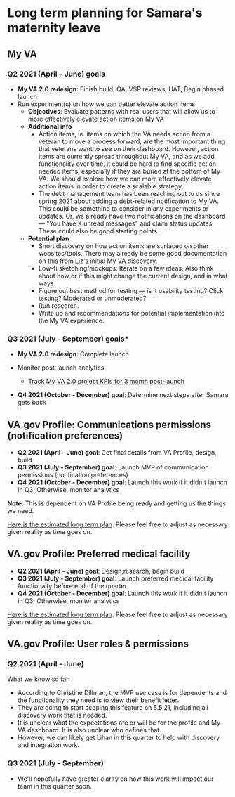 # Long term planning for Samara's maternity leave

## My VA

### Q2 2021 (April – June) goals

- **My VA 2.0 redesign**: Finish build; QA; VSP reviews; UAT; Begin phased launch
- Run experiment(s) on how we can better elevate action items
  - **Objectives**: Evaluate patterns with real users that will allow us to more effectively elevate action items on My VA
  - **Additional info**
    - Action items, ie. items on which the VA needs action from a veteran to move a process forward, are the most important thing that veterans want to see on their dashboard. However, action items are currently spread throughout My VA, and as we add functionality over time, it could be hard to find specific action needed items, especially if they are buried at the bottom of My VA. We should explore how we can more effectively elevate action items in order to create a scalable strategy. 
    - The debt management team has been reaching out to us since spring 2021 about adding a debt-related notification to My VA. This could be something to consider in any experiments or updates. Or, we already have two notifications on the dashboard — "You have X unread messages" and claim status updates. These could also be good starting points.
  - **Potential plan**
    - Short discovery on how action items are surfaced on other websites/tools. There may already be some good documentation on this from Liz's initial My VA discovery.
    - Low-fi sketching/mockups: Iterate on a few ideas. Also think about how or if this might change the current design, and in what ways.
    - Figure out best method for testing — is it usability testing? Click testing? Moderated or unmoderated?
    - Run research.
    - Write up and recommendations for potential implementation into the My VA experience.

### Q3 2021 (July - September) goals*

- **My VA 2.0 redesign**: Complete launch
- Monitor post-launch analytics
  - [Track My VA 2.0 project KPIs for 3 month post-launch](https://github.com/department-of-veterans-affairs/va.gov-team/tree/master/products/identity-personalization/my-va#measuring-success)

- **Q4 2021 (October - December) goal**: Determine next steps after Samara gets back

## VA.gov Profile: Communications permissions (notification preferences)

- **Q2 2021 (April – June) goal**: Get final details from VA Profile, design, build
- **Q3 2021 (July - September) goal**: Launch MVP of communication permissions (notification preferences)
- **Q4 2021 (October - December) goal**: Launch this work if it didn't launch in Q3; Otherwise, monitor analytics

**Note**: This is dependent on VA Profile being ready and getting us the things we need.

[Here is the estimated long term plan](https://github.com/department-of-veterans-affairs/va.gov-team/blob/master/teams/vsa/teams/authenticated-experience/sprint-objectives/Long%20term%20project%20planning.xlsx). Please feel free to adjust as necessary given reality as time goes on.

## VA.gov Profile: Preferred medical facility

- **Q2 2021 (April – June) goal**: Design,research, begin build
- **Q3 2021 (July - September) goal**: Launch preferred medical facility functionaity before end of the quarter
- **Q4 2021 (October - December) goal**: Launch this work if it didn't launch in Q3; Otherwise, monitor analytics

[Here is the estimated long term plan](https://github.com/department-of-veterans-affairs/va.gov-team/blob/master/teams/vsa/teams/authenticated-experience/sprint-objectives/Long%20term%20project%20planning.xlsx). Please feel free to adjust as necessary given reality as time goes on.

## VA.gov Profile: User roles & permissions

### Q2 2021 (April - June)

What we know so far:

- According to Christine Dillman, the MVP use case is for dependents and the functionality they need is to view their benefit letter.
- They are going to start scoping this feature on 5.5.21, including all discovery work that is needed.
- It is unclear what the expectations are or will be for the profile and My VA dashboard. It is also unclear who defines that.
- However, we can likely get Lihan in this quarter to help with discovery and integration work.

### Q3 2021 (July - September)

- We'll hopefully have greater clarity on how this work will impact our team in this quarter soon.

